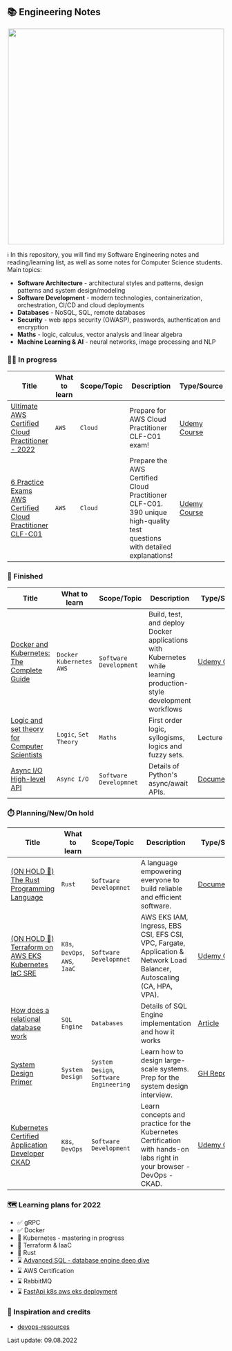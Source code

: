 ## 📚 Engineering Notes

<p align="center">
    <img width="500px" src="https://wallpaperbat.com/img/64596-engineering-desktop-wallpaper.jpg">
</p>

ℹ️  In this repository, you will find my Software Engineering notes and reading/learning list, as well as some notes for Computer Science students. Main topics:
* **Software Architecture** - architectural styles and patterns, design patterns and system design/modeling   
* **Software Development** - modern technologies, containerization, orchestration, CI/CD and cloud deployments
* **Databases** - NoSQL, SQL, remote databases
* **Security** - web apps security (OWASP), passwords, authentication and encryption
* **Maths** - logic, calculus, vector analysis and linear algebra
* **Machine Learning & AI** - neural networks, image processing and NLP


### 🧑‍💼 In progress
| Title                                                                                                                                        | What to learn  | Scope/Topic  | Description                                                                                                               | Type/Source                                                                                    |
|----------------------------------------------------------------------------------------------------------------------------------------------|----------------|--------------|---------------------------------------------------------------------------------------------------------------------------|------------------------------------------------------------------------------------------------|
| [Ultimate AWS Certified Cloud Practitioner - 2022](https://www.udemy.com/course/aws-certified-cloud-practitioner-new/)                       | `AWS`          | `Cloud`      | Prepare for AWS Cloud Practitioner CLF-C01 exam!                                                                          | [Udemy Course](https://www.udemy.com/course/aws-certified-cloud-practitioner-new/)             |
| [6 Practice Exams AWS Certified Cloud Practitioner CLF-C01](https://www.udemy.com/course/practice-exams-aws-certified-cloud-practitioner/)   | `AWS`          | `Cloud`      | Prepare the AWS Certified Cloud Practitioner CLF-C01. 390 unique high-quality test questions with detailed explanations!  | [Udemy Course](https://www.udemy.com/course/practice-exams-aws-certified-cloud-practitioner/)  |

### 🏁 Finished
| Title                                                                                                                                       | What to learn               | Scope/Topic                  | Description                                                                                                       | Type/Source                                                                               | Scores |
|---------------------------------------------------------------------------------------------------------------------------------------------|-----------------------------|------------------------------|-------------------------------------------------------------------------------------------------------------------|-------------------------------------------------------------------------------------------|--------|
| [Docker and Kubernetes: The Complete Guide](/resources/docker_and_kubernetes_the_complete_guide.md)                                         | `Docker` `Kubernetes` `AWS` | `Software Development`       | Build, test, and deploy Docker applications with Kubernetes while learning production-style development workflows | [Udemy Course](https://www.udemy.com/course/docker-and-kubernetes-the-complete-guide/)    | 🏆🏆🏆 |
| [Logic and set theory for Computer Scientists](/resources/logic_and_set_theory_for_computer_scientists/1_introduction_first_order_logic.md) | `Logic`, `Set Theory`       | `Maths`                      | First order logic, syllogisms, logics and fuzzy sets.                                                             | Lecture                                                                                   | 🏆     |
| [Async I/O High-level API](/resources/python_async_io.md)                                                                                   | `Async I/O`                 | `Software Developmnet`       | Details of Python's async/await APIs.                                                                             | [Documentation](https://docs.python.org/3/library/asyncio-api-index.html)                 | 🏆     |


### ⏱️ Planning/New/On hold
| Title                                                                                                                       | What to learn                   | Scope/Topic                             | Description                                                                                                             | Type/Source                                                                                                |
|-----------------------------------------------------------------------------------------------------------------------------|---------------------------------|-----------------------------------------|-------------------------------------------------------------------------------------------------------------------------|------------------------------------------------------------------------------------------------------------|
| [(ON HOLD 🚫)  The Rust Programming Language](https://doc.rust-lang.org/book/#the-rust-programming-language)                | `Rust`                          | `Software Developmnet`                  | A language empowering everyone to build reliable and efficient software.                                                | [Documentation](https://doc.rust-lang.org/book/#the-rust-programming-languagel)                            |
| [(ON HOLD 🚫)  Terraform on AWS EKS Kubernetes IaC SRE](/resources/terraform_on_aws_eks_k8s_iac_sre.md)                     | `K8s`, `DevOps`, `AWS`, `IaaC`  | `Software Developmnet`                  | AWS EKS IAM, Ingress, EBS CSI, EFS CSI, VPC, Fargate, Application & Network Load Balancer, Autoscaling (CA, HPA, VPA).  | [Udemy Course](https://www.udemy.com/course/terraform-on-aws-eks-kubernetes-iac-sre-50-real-world-demos/)  |
| [How does a relational database work](http://coding-geek.com/how-databases-work/)                                           | `SQL Engine`                    | `Databases`                             | Details of SQL Engine implementation and how it works                                                                   | [Article](http://coding-geek.com/how-databases-work/)                                                      |
| [System Design Primer](https://github.com/donnemartin/system-design-primer)                                                 | `System Design`                 | `System Design`, `Software Engineering` | Learn how to design large-scale systems. Prep for the system design interview.                                          | [GH Repo](https://github.com/donnemartin/system-design-primer)                                             |
| [Kubernetes Certified Application Developer CKAD](https://www.udemy.com/course/certified-kubernetes-application-developer/) | `K8s`, `DevOps`                 | `Software Development`                  | Learn concepts and practice for the Kubernetes Certification with hands-on labs right in your browser - DevOps - CKAD.  | [Udemy Course](https://www.udemy.com/course/certified-kubernetes-application-developer/)                   |



### 🗺️ Learning plans for 2022
- ✅ gRPC
- ✅ Docker
- 👀 Kubernetes - mastering in progress
- 👀 Terraform & IaaC
- 👀 Rust
- ⌛ [Advanced SQL - database engine deep dive](http://coding-geek.com/how-databases-work/)
- ⌛ AWS Certification
- ⌛ RabbitMQ
- ⌛ [FastApi k8s aws eks deployment](https://www.youtube.com/watch?v=fAb6OW9Uur4&ab_channel=MukulMantosh)

### 🏅 Inspiration and credits
* [devops-resources](https://github.com/bregman-arie/devops-resources)


Last update: 09.08.2022
